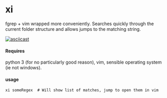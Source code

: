 xi
==

fgrep + vim wrapped more conveniently. Searches quickly through the current folder structure and allows jumps to the matching string. 

[![asciicast](https://asciinema.org/a/19055.png)](https://asciinema.org/a/19055)

#### Requires
python 3 (for no particularly good reason), vim, sensible operating system (ie not windows).

#### usage
    xi someRegex  # Will show list of matches, jump to open them in vim
